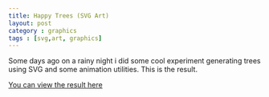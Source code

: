 ```yaml
---
title: Happy Trees (SVG Art)
layout: post
category : graphics
tags : [svg,art, graphics]
---
```


Some days ago on a rainy night i did some cool experiment generating trees using SVG and some animation utilities. This is the result.

[You can view the result here](http://hugozap.com/demos/art/svg/happytrees.html)

